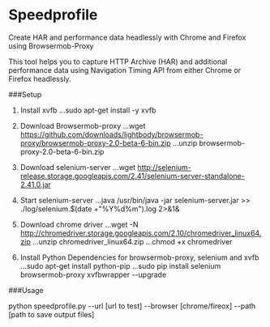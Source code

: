 # Speedprofile
Create HAR and performance data headlessly with Chrome and Firefox using Browsermob-Proxy

This tool helps you to capture HTTP Archive (HAR) and additional performance data using Navigation Timing API from either Chrome or Firefox headlessly.

###Setup

1. Install xvfb
...sudo apt-get install -y xvfb
   
2. Download Browsermob-proxy
...wget https://github.com/downloads/lightbody/browsermob-proxy/browsermob-proxy-2.0-beta-6-bin.zip
...unzip browsermob-proxy-2.0-beta-6-bin.zip

3. Download selenium-server
...wget http://selenium-release.storage.googleapis.com/2.41/selenium-server-standalone-2.41.0.jar
 
4. Start selenium-server
...java /usr/bin/java -jar selenium-server.jar >> ./log/selenium.$(date +"%Y%d%m").log 2>&1&
 
5. Download chrome driver
...wget -N http://chromedriver.storage.googleapis.com/2.10/chromedriver_linux64.zip
...unzip chromedriver_linux64.zip
...chmod +x chromedriver

6. Install Python Dependencies for browsermob-proxy, selenium and xvfb
...sudo apt-get install python-pip
...sudo pip install selenium browsermob-proxy xvfbwrapper --upgrade

###Usage

python speedprofile.py --url [url to test] --browser [chrome/fireox] --path [path to save output files]


